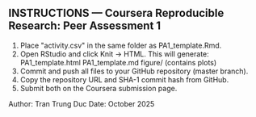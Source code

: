 INSTRUCTIONS — Coursera Reproducible Research: Peer Assessment 1
---------------------------------------------------------------

1. Place "activity.csv" in the same folder as PA1_template.Rmd.
2. Open RStudio and click Knit → HTML.
   This will generate:
       PA1_template.html
       PA1_template.md
       figure/ (contains plots)
3. Commit and push all files to your GitHub repository (master branch).
4. Copy the repository URL and SHA-1 commit hash from GitHub.
5. Submit both on the Coursera submission page.

Author: Tran Trung Duc
Date: October 2025

